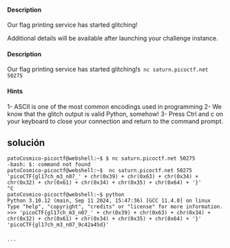 #### Description

Our flag printing service has started glitching!

Additional details will be available after launching your challenge instance.

#### Description

Our flag printing service has started glitching!`$ nc saturn.picoctf.net 50275`

#### Hints
1- ASCII is one of the most common encodings used in programming
2- We know that the glitch output is valid Python, somehow!
3- Press Ctrl and c on your keyboard to close your connection and return to the command prompt.
## solución
````
patoCosmico-picoctf@webshell:~$ $ nc saturn.picoctf.net 50275
-bash: $: command not found
patoCosmico-picoctf@webshell:~$  nc saturn.picoctf.net 50275
'picoCTF{gl17ch_m3_n07_' + chr(0x39) + chr(0x63) + chr(0x34) + chr(0x32) + chr(0x61) + chr(0x34) + chr(0x35) + chr(0x64) + '}'
^C
patoCosmico-picoctf@webshell:~$ python
Python 3.10.12 (main, Sep 11 2024, 15:47:36) [GCC 11.4.0] on linux
Type "help", "copyright", "credits" or "license" for more information.
>>> 'picoCTF{gl17ch_m3_n07_' + chr(0x39) + chr(0x63) + chr(0x34) + chr(0x32) + chr(0x61) + chr(0x34) + chr(0x35) + chr(0x64) + '}'
'picoCTF{gl17ch_m3_n07_9c42a45d}'


```